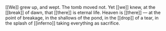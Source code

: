 [[We]] grew up, and wept. The tomb moved not. Yet [[we]] knew, at the [[break]] of dawn, that [[there]] is eternal life. Heaven is [[there]] — at the point of breakage, in the shallows of the pond, in the [[drop]] of a tear, in the splash of [[inferno]] taking everything as sacrifice.